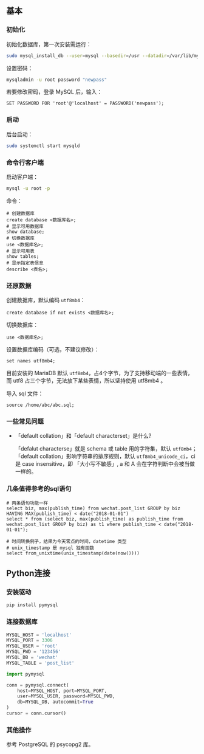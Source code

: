 ## 基本

### 初始化

初始化数据库，第一次安装需运行：

```bash
sudo mysql_install_db --user=mysql --basedir=/usr --datadir=/var/lib/mysql
```

设置密码：

```bash
mysqladmin -u root password "newpass"
```

若要修改密码，登录 MySQL 后，输入：

```mysql
SET PASSWORD FOR 'root'@'localhost' = PASSWORD('newpass');
```

### 启动

后台启动：

```bash
sudo systemctl start mysqld
```

### 命令行客户端

启动客户端：

```bash
mysql -u root -p
```

命令：

```mysql
# 创建数据库
create database <数据库名>;
# 显示可用数据库
show database; 
# 切换数据库
use <数据库名>;
# 显示可用表
show tables; 
# 显示指定表信息
describe <表名>; 
```

### 还原数据

创建数据库，默认编码 `utf8mb4`：

```mysql
create database if not exists <数据库名>;
```

切换数据库：

```mysql
use <数据库名>;
```

设置数据库编码（可选，不建议修改）：

```mysql
set names utf8mb4;
```

目前安装的 MariaDB 默认 `utf8mb4`，占4个字节，为了支持移动端的一些表情，而 utf8 占三个字节，无法放下某些表情，所以坚持使用 utf8mb4 。

导入 sql 文件：

```mysql
source /home/abc/abc.sql;
```

### 一些常见问题

- 「default collation」和「default characterset」是什么?

  「defalut characterse」就是 schema 或 table 用的字符集，默认 `utf8mb4`；「default collation」影响字符串的排序规则，默认 `utf8mb4_unicode_ci`，ci 是 case insensitive，即 「大小写不敏感」, a 和 A 会在字符判断中会被当做一样的。

### 几条值得参考的sql语句

```mysql
# 两条语句功能一样
select biz, max(publish_time) from wechat.post_list GROUP by biz HAVING MAX(publish_time) < date("2018-01-01")
select * from (select biz, max(publish_time) as publish_time from wechat.post_list GROUP by biz) as t1 where publish_time < date("2018-01-01");

# 时间转换例子，结果为今天零点的时间，datetime 类型
# unix_timestamp 是 mysql 独有函数
select from_unixtime(unix_timestamp(date(now())))
```

## Python连接

### 安装驱动

```bash
pip install pymysql
```

### 连接数据库

```python
MYSQL_HOST = 'localhost'
MYSQL_PORT = 3306
MYSQL_USER = 'root'
MYSQL_PWD = '123456'
MYSQL_DB = 'wechat'
MYSQL_TABLE = 'post_list'

import pymysql

conn = pymysql.connect(
    host=MYSQL_HOST, port=MYSQL_PORT,
    user=MYSQL_USER, password=MYSQL_PWD,
    db=MYSQL_DB, autocommit=True
)
cursor = conn.cursor()
```

### 其他操作

参考 PostgreSQL 的 psycopg2 库。

### 